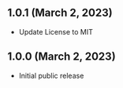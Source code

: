 ## 1.0.1 (March 2, 2023)

- Update License to MIT

## 1.0.0 (March 2, 2023)

- Initial public release